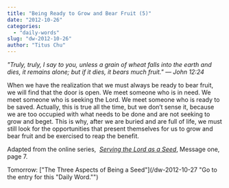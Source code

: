 ```yaml
---
title: "Being Ready to Grow and Bear Fruit (5)"
date: "2012-10-26"
categories: 
  - "daily-words"
slug: "dw-2012-10-26"
author: "Titus Chu"
---
```


_"_Truly, truly, I say to you, unless a grain of wheat falls into the earth and dies, it remains alone; but if it dies, it bears much fruit."_ — John 12:24_

When we have the realization that we must always be ready to bear fruit, we will find that the door is open. We meet someone who is in need. We meet someone who is seeking the Lord. We meet someone who is ready to be saved. Actually, this is true all the time, but we don’t sense it, because we are too occupied with what needs to be done and are not seeking to grow and beget. This is why, after we are buried and are full of life, we must still look for the opportunities that present themselves for us to grow and bear fruit and be exercised to reap the benefit.

Adapted from the online series,  _[Serving the Lord as a Seed](/articles-serving-0007 "Go to the listing for this series of articles.")_, Message one, page 7.

Tomorrow: ["The Three Aspects of Being a Seed"](/dw-2012-10-27 "Go to the entry for this "Daily Word."")
